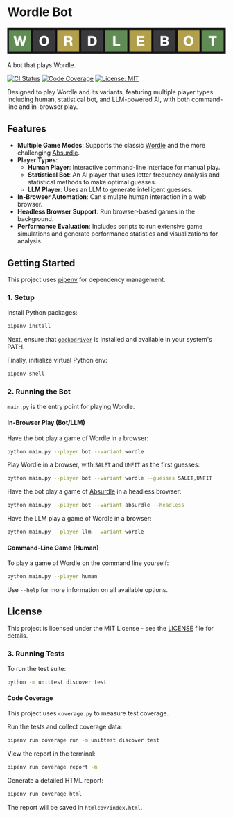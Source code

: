 # Wordle Bot

![](https://github.com/jbordoe/wordle-bot/blob/main/docs/wordlebot_50.png?raw=true)

A bot that plays Wordle.

[![CI Status](https://github.com/jbordoe/wordle-bot/actions/workflows/ci.yml/badge.svg)](https://github.com/jbordoe/wordle-bot/actions/workflows/ci.yml)
[![Code Coverage](https://coveralls.io/repos/github/jbordoe/wordle-bot/badge.svg)](https://coveralls.io/github/jbordoe/wordle-bot)
[![License: MIT](https://img.shields.io/badge/License-MIT-yellow.svg)](https://opensource.org/licenses/MIT)


Designed to play Wordle and its variants, featuring multiple player types including human, statistical bot, and LLM-powered AI, with both command-line and in-browser play.

## Features

*   **Multiple Game Modes**: Supports the classic [Wordle](https://www.nytimes.com/games/wordle/index.html) and the more challenging [Absurdle](https://qntm.org/wordle).
*   **Player Types**:
    *   **Human Player**: Interactive command-line interface for manual play.
    *   **Statistical Bot**: An AI player that uses letter frequency analysis and statistical methods to make optimal guesses.
    *   **LLM Player**: Uses an LLM to generate intelligent guesses.
*   **In-Browser Automation**: Can simulate human interaction in a web browser.
*   **Headless Browser Support**: Run browser-based games in the background.
*   **Performance Evaluation**: Includes scripts to run extensive game simulations and generate performance statistics and visualizations for analysis.

## Getting Started

This project uses [pipenv](https://pipenv.pypa.io/en/latest/) for dependency management.

### 1. Setup

Install Python packages:

```bash
pipenv install
```

Next, ensure that [`geckodriver`](https://github.com/mozilla/geckodriver) is installed and available in your system's PATH.

Finally, initialize virtual Python env:

```bash
pipenv shell
```

### 2. Running the Bot

`main.py` is the entry point for playing Wordle.

#### In-Browser Play (Bot/LLM)

Have the bot play a game of Wordle in a browser:
```bash
python main.py --player bot --variant wordle
```

Play Wordle in a browser, with `SALET` and `UNFIT` as the first guesses:
```bash
python main.py --player bot --variant wordle --guesses SALET,UNFIT
```

Have the bot play a game of [Absurdle](https://qntm.org/wordle) in a headless browser:
```bash
python main.py --player bot --variant absurdle --headless
```

Have the LLM play a game of Wordle in a browser:
```bash
python main.py --player llm --variant wordle
```

#### Command-Line Game (Human)

To play a game of Wordle on the command line yourself:
```bash
python main.py --player human
```

Use `--help` for more information on all available options.

## License

This project is licensed under the MIT License - see the [LICENSE](LICENSE) file for details.

### 3. Running Tests

To run the test suite:
```bash
python -m unittest discover test
```

#### Code Coverage

This project uses `coverage.py` to measure test coverage.

Run the tests and collect coverage data:
```bash
pipenv run coverage run -m unittest discover test
```

View the report in the terminal:
```bash
pipenv run coverage report -m
```

Generate a detailed HTML report:
```bash
pipenv run coverage html
```
The report will be saved in `htmlcov/index.html`.
